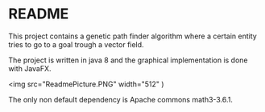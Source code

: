 # README #
This project contains a genetic path finder algorithm where a certain entity tries to go to a goal trough a vector field.

The project is written in java 8 and the graphical implementation is done with JavaFX.

<img src="ReadmePicture.PNG" width="512" )

The only non default dependency is Apache commons math3-3.6.1.
	
